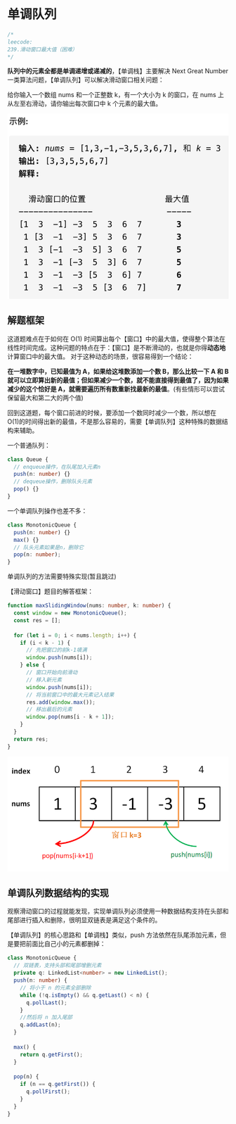 # 单调队列

```typescript
/*
leecode:
239.滑动窗口最大值（困难）
*/
```

**队列中的元素全都是单调递增或递减的**，【单调栈】主要解决 Next Great Number 一类算法问题，【单调队列】可以解决滑动窗口相关问题：

给你输入一个数组 nums 和一个正整数 k，有一个大小为 k 的窗口，在 nums 上从左至右滑动，请你输出每次窗口中 k 个元素的最大值。

![单调队列1](../../../../resource/blogs/images/algorithm/单调队列1.png)

## 解题框架

这道题难点在于如何在 O(1) 时间算出每个【窗口】中的最大值，使得整个算法在线性时间完成。这种问题的特点在于：【窗口】是不断滑动的，也就是你得**动态地**计算窗口中的最大值。 对于这种动态的场景，很容易得到一个结论：

**在一堆数字中，已知最值为 A，如果给这堆数添加一个数 B，那么比较一下 A 和 B 就可以立即算出新的最值；但如果减少一个数，就不能直接得到最值了，因为如果减少的这个恰好是 A，就需要遍历所有数重新找最新的最值**。(有些情形可以尝试保留最大和第二大的两个值)

回到这道题，每个窗口前进的时候，要添加一个数同时减少一个数，所以想在 O(1)的时间得出新的最值，不是那么容易的，需要【单调队列】这种特殊的数据结构来辅助。

一个普通队列：

```typescript
class Queue {
  // enqueue操作，在队尾加入元素n
  push(n: number) {}
  // dequeue操作，删除队头元素
  pop() {}
}
```

一个单调队列操作也差不多：

```typescript
class MonotonicQueue {
  push(n: number) {}
  max() {}
  // 队头元素如果是n，删除它
  pop(n: number);
}
```

单调队列的方法需要特殊实现(暂且跳过)

【滑动窗口】题目的解答框架：

```typescript
function maxSlidingWindow(nums: number, k: number) {
  const window = new MonotonicQueue();
  const res = [];

  for (let i = 0; i < nums.length; i++) {
    if (i < k - 1) {
      // 先把窗口的前k-1填满
      window.push(nums[i]);
    } else {
      // 窗口开始向前滑动
      // 移入新元素
      window.push(nums[i]);
      // 将当前窗口中的最大元素记入结果
      res.add(window.max());
      // 移出最后的元素
      window.pop(nums[i - k + 1]);
    }
  }
  return res;
}
```

![单调队列2](../../../../resource/blogs/images/algorithm/单调队列2.png)

## 单调队列数据结构的实现

观察滑动窗口的过程就能发现，实现单调队列必须使用一种数据结构支持在头部和尾部进行插入和删除，很明显双链表是满足这个条件的。

【单调队列】的核心思路和【单调栈】类似，push 方法依然在队尾添加元素，但是要把前面比自己小的元素都删掉：

```typescript
class MonotonicQueue {
  // 双链表，支持头部和尾部增删元素
  private q: LinkedList<number> = new LinkedList();
  push(n: number) {
    // 将小于 n 的元素全部删除
    while (!q.isEmpty() && q.getLast() < n) {
      q.pollLast();
    }
    //然后将 n 加入尾部
    q.addLast(n);
  }

  max() {
    return q.getFirst();
  }

  pop(n) {
    if (n == q.getFirst()) {
      q.pollFirst();
    }
  }
}
```
